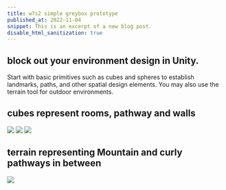 ```yaml
---
title: w7s2 simple greybox prototype
published_at: 2022-11-04
snippet: This is an excerpt of a new blog post.
disable_html_sanitization: true
---
```




## block out your environment design in Unity. 
Start with basic primitives such as cubes and spheres to establish landmarks, paths, and other spatial design elements. You may also use the terrain tool for outdoor environments. 

## cubes represent rooms, pathway and walls
![ ](w7/4.png)
![ ](w7/5.png)
![ ](w7/6.png)

## terrain representing Mountain and curly pathways in between

![ ](w7/7.png)
